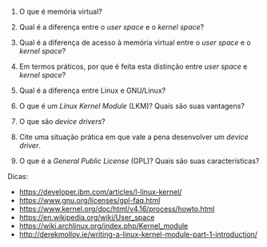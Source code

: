 1. O que é memória virtual?

2. Qual é a diferença entre o _user space_ e o _kernel space_?

3. Qual é a diferença de acesso à memória virtual entre o _user space_ e o _kernel space_?

4. Em termos práticos, por que é feita esta distinção entre _user space_ e _kernel space_?

5. Qual é a diferença entre Linux e GNU/Linux?

6. O que é um _Linux Kernel Module_ (LKM)? Quais são suas vantagens?

7. O que são _device drivers_?

8. Cite uma situação prática em que vale a pena desenvolver um _device driver_.

9. O que é a _General Public License_ (GPL)? Quais são suas características?

Dicas:
* https://developer.ibm.com/articles/l-linux-kernel/
* https://www.gnu.org/licenses/gpl-faq.html
* https://www.kernel.org/doc/html/v4.16/process/howto.html
* https://en.wikipedia.org/wiki/User_space
* https://wiki.archlinux.org/index.php/Kernel_module
* http://derekmolloy.ie/writing-a-linux-kernel-module-part-1-introduction/
